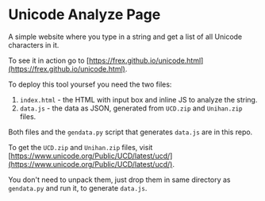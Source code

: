 # Unicode Analyze Page

A simple website where you type in a string and get a list of all Unicode characters in it.

To see it in action go to [https://frex.github.io/unicode.html](https://frex.github.io/unicode.html).

To deploy this tool yoursef you need the two files:
1. `index.html` - the HTML with input box and inline JS to analyze the string.
2. `data.js` - the data as JSON, generated from `UCD.zip` and `Unihan.zip` files.

Both files and the `gendata.py` script that generates `data.js` are in this repo.

To get the `UCD.zip` and `Unihan.zip` files, visit
[https://www.unicode.org/Public/UCD/latest/ucd/](https://www.unicode.org/Public/UCD/latest/ucd/).

You don't need to unpack them, just drop them in same directory as `gendata.py`
and run it, to generate `data.js`.
